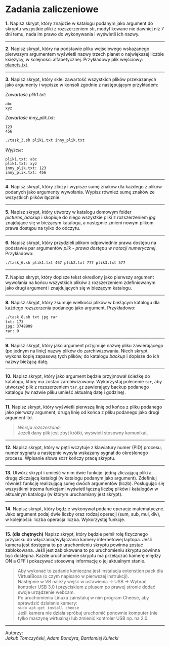 # Zadania zaliczeniowe

**1.** Napisz skrypt, który znajdzie w katalogu podanym jako argument do skryptu wszystkie pliki z rozszerzeniem *sh*, modyfikowane nie dawniej niż 7 dni temu, nada im prawo do wykonywania i wyświetli ich nazwy.
___

**2.** Napisz skrypt, który na podstawie pliku wejściowego wskazanego pierwszym argumentem wyświetli nazwy trzech planet o największej liczbie księżycy, w kolejności alfabetycznej. Przykładowy plik wejściowy: [planets.txt](../resources/planets.txt).
___

**3.** Napisz skrypt, który sklei zawartość wszystkich plików przekazanych jako argumenty i wypisze w konsoli zgodnie z następującym przykładem:


*Zawartość plik1.txt*:
```
abc
xyz
```

*Zawartość inny_plik.txt*:
```
123
456
```

```bash
./task_3.sh plik1.txt inny_plik.txt
```

*Wyjście*:
```
plik1.txt: abc
plik1.txt: xyz
inny_plik.txt: 123
inny_plik.txt: 456
```
___

**4.** Napisz skrypt, który zliczy i wypisze sumę znaków dla każdego z plików podanych jako argumenty wywołania. Wypisz również sumę znaków ze wszystkich plików łącznie.
___

**5.** Napisz skrypt, który utworzy w katalogu domowym folder *pictures_backup* i skopiuje do niego wszystkie pliki z rozszerzeniem *jpg* znajdujące się w bieżącym katalogu, a następnie zmieni nowym plikom prawa dostępu na tylko do odczytu.
___

**6.** Napisz skrypt, który przydzieli plikom odpowiednie prawa dostępu na podstawie par argumentów *plik* - *prawa dostępu w notacji numerycznej*. Przykładowo:

```bash
./task_6.sh plik1.txt 467 plik2.txt 777 plik3.txt 577
```
___

**7.** Napisz skrypt, który dopisze tekst określony jako pierwszy argument wywołania na końcu wszystkich plików z rozszerzeniem zdefiniowanym jako drugi argument i znajdujących się w bieżącym katalogu.
___

**8.** Napisz skrypt, który zsumuje wielkości plików w bieżącym katalogu dla każdego rozszerzenia podanego jako argument.
Przykładowo:

```bash
./task_8.sh txt jpg rar
txt: 173
jpg: 3748909
rar: 0
```
___

**9.** Napisz skrypt, który jako argument przyjmuje nazwę pliku zawierającego (po jednym na linię) nazwy plików do zarchiwizowania. Niech skrypt wykona kopię zapasową tych plików, do katalogu *backup* i dopisze do ich nazwy bieżącą datę. 
___

**10.** Napisz skrypt, który jako argument będzie przyjmował ścieżkę do katalogu, który ma zostać zarchiwizowany. Wykorzystaj polecenie `tar`, aby utworzyć plik z rozszerzeniem `tar.gz` zawierający backup podanego katalogu (w nazwie pliku umieść aktualną datę i godzinę).
___

**11.** Napisz skrypt, który wyświetli pierwszą linię od końca z pliku podanego jako pierwszy argument, drugą linię od końca z pliku podanego jako drugi argument itd.
> *Wersja rozszerzona:*\
> Jeżeli dany plik jest zbyt krótki, wyświetl stosowny komunikat.
___

**12.** Napisz skrypt, który w pętli wczytuje z klawiatury numer (PID) procesu, numer sygnału a następnie wysyła wskazany sygnał do określonego procesu. Wpisanie słowa `EXIT` kończy pracę skryptu.
___

**13.** Utwórz skrypt i umieść w nim dwie funkcje: jedną zliczającą pliki a drugą zliczającą katalogi (w katalogu podanym jako argument). Zdefiniuj również funkcję realizującą sumę dwóch argumentów (liczb). Posługując się wszystkimi trzema funkcjami wyświetl łączną liczbę plików i katalogów w aktualnym katalogu (w którym uruchamiany jest skrypt).
___

**14.** Napisz skrypt, który będzie wykonywał podane operacje matematyczne. Jako argument podaj dwie liczby oraz rodzaj operacji (sum, sub, mul, div), w kolejności: liczba operacja liczba. Wykorzystaj funkcje.
___

**15. (dla chętnych)** Napisz skrypt, który będzie pełnił rolę fizycznego przycisku do włączania/wyłączania kamery internetowej laptopa. Jeśli kamera jest dostępna to po uruchomieniu skryptu powinna zostać zablokowana. Jeśli jest zablokowana to po uruchomieniu skryptu powinna być dostępna. Każde uruchomienie skryptu ma przełączać kamerę między ON a OFF i pokazywać stosowną informację o jej aktualnym stanie.
> Aby wykonać to zadanie konieczna jest instalacja extenstion pack dla VirtualBoxa (o czym napisano w pierwszej instrukcji). \
> Następnie w VB należy wejść w ustawienia -> USB -> Wybrać kontroler USB 3.0 i przyciskiem z plusem po prawej stronie dodać swoje urządzenie webcam.\
> Po uruchomieniu Linuxa zainstaluj w nim program Cheese, aby sprawdzić działanie kamery: \
>`sudo apt-get install cheese` \
> Jeśli kamera nie działa spróbuj uruchomić ponownie komputer (nie tylko maszynę wirtualną) lub zmienić kontroler USB np. na 2.0.


***
Autorzy:\
*Jakub Tomczyński*, *Adam Bondyra*, *Bartłomiej Kulecki*
